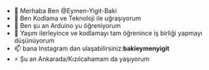 - 👋 Merhaba Ben @Eymen-Yigit-Baki
- 👀 Ben Kodlama ve Teknoloji ile uğraşıyorum
- 🌱 Ben şu an Arduino yu öğreniyorum
- 💞️ Yaşım ilerleyince ve kodlamayı tam öğrenince iş birliği yapmayı düşünüyorum
- 📫 bana Instagram dan ulaşabilirsiniz:__bakieymenyigit__
- ⚡ Şu an Ankarada/Kızılcahamam da yaşıyorum

<!---
Eymen-Yigit-Baki/Eymen-Yigit-Baki is a ✨ special ✨ repository because its `README.md` (this file) appears on your GitHub profile.
You can click the Preview link to take a look at your changes.
--->
